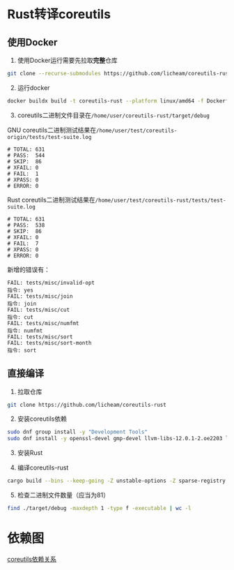 # Rust转译coreutils

## 使用Docker

1. 使用Docker运行需要先拉取**完整**仓库
```bash
git clone --recurse-submodules https://github.com/licheam/coreutils-rust
```

2. 运行docker
```bash
docker buildx build -t coreutils-rust --platform linux/amd64 -f Dockerfile ./
```

3. coreutils二进制文件目录在`/home/user/coreutils-rust/target/debug`

GNU coreutils二进制测试结果在`/home/user/test/coreutils-origin/tests/test-suite.log`
```
# TOTAL: 631
# PASS:  544
# SKIP:  86
# XFAIL: 0
# FAIL:  1
# XPASS: 0
# ERROR: 0
```

Rust coreutils二进制测试结果在`/home/user/test/coreutils-rust/tests/test-suite.log`
```
# TOTAL: 631
# PASS:  538
# SKIP:  86
# XFAIL: 0
# FAIL:  7
# XPASS: 0
# ERROR: 0
```

新增的错误有：
```
FAIL: tests/misc/invalid-opt
指令: yes
FAIL: tests/misc/join
指令: join
FAIL: tests/misc/cut
指令: cut
FAIL: tests/misc/numfmt
指令: numfmt
FAIL: tests/misc/sort
FAIL: tests/misc/sort-month
指令: sort
```
## 直接编译

1. 拉取仓库
```bash
git clone https://github.com/licheam/coreutils-rust
```

2. 安装coreutils依赖
``` bash
sudo dnf group install -y "Development Tools"
sudo dnf install -y openssl-devel gmp-devel llvm-libs-12.0.1-2.oe2203 llvm-devel-12.0.1-2.oe2203 clang-devel cmake
```

3. 安装Rust

4. 编译coreutils-rust
```bash
cargo build --bins --keep-going -Z unstable-options -Z sparse-registry # 出现几个binary编译失败属正常现象
```

5. 检查二进制文件数量（应当为81）
```bash
find ./target/debug -maxdepth 1 -type f -executable | wc -l
```

# 依赖图

[coreutils依赖关系](dependencies.pdf)